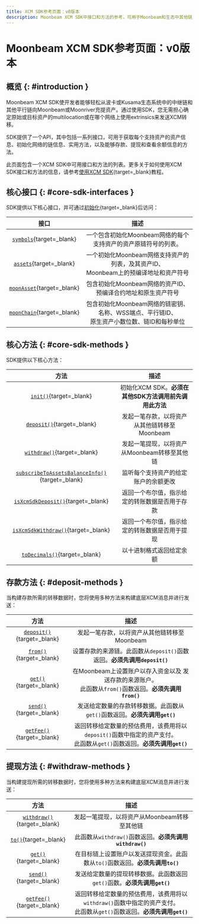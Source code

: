 ```yaml
---
title: XCM SDK参考页面：v0版本
description: Moonbeam XCM SDK中接口和方法的参考，可用于Moonbeam和生态中其他链之间的XCM转移。
---
```


# Moonbeam XCM SDK参考页面：v0版本

## 概览 {: #introduction }

Moonbeam XCM SDK使开发者能够轻松从波卡或Kusama生态系统中的中继链和其他平行链向Moonbeam或Moonriver充提资产。通过使用SDK，您无需担心确定原始或目标资产的multilocation或在哪个网络上使用extrinsics来发送XCM转移。

SDK提供了一个API，其中包括一系列接口，可用于获取每个支持资产的资产信息、初始化网络的链信息、实用方法，以及能够存款、提现和查看余额信息的方法。

此页面包含一个XCM SDK中可用接口和方法的列表。更多关于如何使用XCM SDK接口和方法的信息，请参考[使用XCM SDK](/builders/interoperability/xcm/xcm-sdk/xcm-sdk){target=_blank}教程。

## 核心接口 {: #core-sdk-interfaces }

SDK提供以下核心接口，并可通过[初始化](/builders/interoperability/xcm/xcm-sdk/xcm-sdk/#initializing){target=_blank}后访问：

|                                      接口                                      |                                           描述                                            |
|:------------------------------------------------------------------------------:|:-----------------------------------------------------------------------------------------:|
|       [`symbols`](/builders/interoperability/xcm/xcm-sdk/xcm-sdk/#symbols){target=_blank}       |              一个包含初始化Moonbeam网络的每个支持资产的资产原链符号的列表。               |
|        [`assets`](/builders/interoperability/xcm/xcm-sdk/xcm-sdk/#assets){target=_blank}        |    一个初始化Moonbeam网络支持资产的列表，及其资产ID、<br> Moonbeam上的预编译地址和资产符号     |
|   [`moonAsset`](/builders/interoperability/xcm/xcm-sdk/xcm-sdk/#native-assets){target=_blank}   |               包含初始化Moonbeam网络的资产ID、预编译合约地址和原生资产符号                |
| [`moonChain`](/builders/interoperability/xcm/xcm-sdk/xcm-sdk/#native-chain-data){target=_blank} | 包含初始化Moonbeam网络的链密钥、名称、WSS端点、平行链ID、<br> 原生资产小数位数、链ID和每秒单位 |

## 核心方法 {: #core-sdk-methods }

SDK提供以下核心方法：

|                                            方法                                             |                          描述                          |
|:-------------------------------------------------------------------------------------------:|:------------------------------------------------------:|
|           [`init()`](/builders/interoperability/xcm/xcm-sdk/xcm-sdk/#initializing){target=_blank}            | 初始化XCM SDK。**必须在其他SDK方法调用前先调用此方法** |
|            [`deposit()`](/builders/interoperability/xcm/xcm-sdk/xcm-sdk/#deposit){target=_blank}             |      发起一笔存款，以将资产从其他链转移至Moonbeam      |
|           [`withdraw()`](/builders/interoperability/xcm/xcm-sdk/xcm-sdk/#withdraw){target=_blank}            |      发起一笔提现，以将资产从Moonbeam转移至其他链      |
| [`subscribeToAssetsBalanceInfo()`](/builders/interoperability/xcm/xcm-sdk/xcm-sdk/#subscribe){target=_blank} |          监听每个支持资产的给定账户的余额更改          |
|     [`isXcmSdkDeposit()`](/builders/interoperability/xcm/xcm-sdk/xcm-sdk/#deposit-check){target=_blank}      |     返回一个布尔值，指示给定的转账数据是否用于存款     |
|    [`isXcmSdkWithdraw()`](/builders/interoperability/xcm/xcm-sdk/xcm-sdk/#withdraw-check){target=_blank}     |     返回一个布尔值，指示给定的转账数据是否用于提现     |
|          [`toDecimals()`](/builders/interoperability/xcm/xcm-sdk/xcm-sdk/#decimals){target=_blank}           |                以十进制格式返回给定余额                |

## 存款方法 {: #deposit-methods }

当构建存款所需的转移数据时，您将使用多种方法来构建底层XCM消息并进行发送：

|                                    方法                                     |                                                         描述                                                          |
|:---------------------------------------------------------------------------:|:---------------------------------------------------------------------------------------------------------------------:|
|    [`deposit()`](/builders/interoperability/xcm/xcm-sdk/xcm-sdk/#deposit){target=_blank}     |                                     发起一笔存款，以将资产从其他链转移至Moonbeam                                      |
|       [`from()`](/builders/interoperability/xcm/xcm-sdk/xcm-sdk/#from){target=_blank}        |                       设置存款的来源链。此函数从`deposit()`函数返回。**必须先调用`deposit()`**                        |
|    [`get()`](/builders/interoperability/xcm/xcm-sdk/xcm-sdk/#get-deposit){target=_blank}     |        在Moonbeam上设置账户以存入资金以及 发送存款的来源账户。<br> 此函数从`from()`函数返回。**必须先调用`from()`**        |
|   [`send()`](/builders/interoperability/xcm/xcm-sdk/xcm-sdk/#send-deposit){target=_blank}    |                      发送给定数量的存款转移数据。此函数从`get()`函数返回。**必须先调用`get()`**                       |
| [`getFee()`](/builders/interoperability/xcm/xcm-sdk/xcm-sdk/#get-fee-deposit){target=_blank} | 返回转移给定数量的预估费用，该费用将以`deposit()`函数中指定的资产支付。<br> 此函数从`get()`函数返回。**必须先调用`get()`** |

## 提现方法 {: #withdraw-methods }

当构建提现所需的转移数据时，您将使用多种方法来构建底层XCM消息并进行发送：

|                                     方法                                     |                                                          描述                                                          |
|:----------------------------------------------------------------------------:|:----------------------------------------------------------------------------------------------------------------------:|
|    [`withdraw()`](/builders/interoperability/xcm/xcm-sdk/xcm-sdk/#withdraw){target=_blank}    |                                      发起一笔提现，以将资产从Moonbeam转移至其他链                                      |
|          [`to()`](/builders/interoperability/xcm/xcm-sdk/xcm-sdk/#to){target=_blank}          |                                此函数从`withdraw()`函数返回。**必须先调用`withdraw()`**                                |
|    [`get()`](/builders/interoperability/xcm/xcm-sdk/xcm-sdk/#get-withdraw){target=_blank}     |                     在目标链上设置账户以发送提现资金。此函数从`to()`函数返回。**必须先调用`to()`**                     |
|   [`send()`](/builders/interoperability/xcm/xcm-sdk/xcm-sdk/#send-withdraw){target=_blank}    |                        发送给定数量的提现转移数据。此函数返回`get()`函数。**必须先调用`get()`**                        |
| [`getFee()`](/builders/interoperability/xcm/xcm-sdk/xcm-sdk/#get-fee-withdraw){target=_blank} | 返回转移给定数量的预估费用，该费用将以`withdraw()`函数中指定的资产支付。<br> 此函数从`get()`函数返回。**必须先调用`get()`** |
